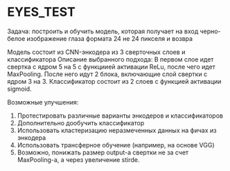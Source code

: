 # EYES_TEST

Задача: построить и обучить модель, которая получает на вход черно-белое изображение глаза формата 24 не 24 пикселя и возвра

Модель состоит из CNN-энкодера из 3 сверточных слоев и классификатора
Описание выбранного подхода:
В первом слое идет свертка с ядром 5 на 5 с функциией активации ReLu, после чего идет MaxPooling.
После него идут 2 блока, включающие слой свертки с ядром 3 на 3.
Классификатор состоит из 2 слоев с функцией активации sigmoid.


Возможные улучшения:
1. Протестировать различные варианты энкодеров и классификаторов
2. Дополнительно дообучить классификатор
3. Использовать кластеризацию неразмеченных данных на фичах из энкодера
4. Использовать трансферное обучение (например, на основе VGG)
5. Возможно, понижать размер output-а свертки не за счет MaxPooling-а, а через увеличение stirde.
